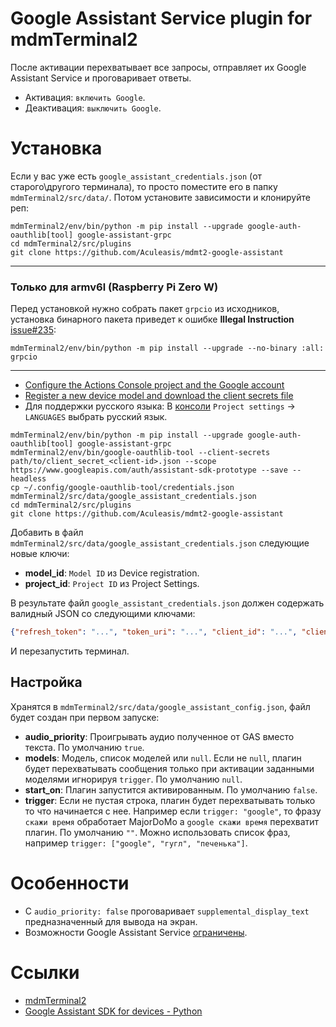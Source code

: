 # Google Assistant Service plugin for mdmTerminal2
После активации перехватывает все запросы, отправляет их Google Assistant Service и проговаривает ответы.
- Активация: `включить Google`.
- Деактивация: `выключить Google`.

# Установка
Если у вас уже есть `google_assistant_credentials.json` (от старого\другого терминала), то просто поместите его в папку `mdmTerminal2/src/data/`. Потом установите зависимости и клонируйте реп:
```
mdmTerminal2/env/bin/python -m pip install --upgrade google-auth-oauthlib[tool] google-assistant-grpc
cd mdmTerminal2/src/plugins
git clone https://github.com/Aculeasis/mdmt2-google-assistant
```
---
### Только для armv6l (Raspberry Pi Zero W)
Перед установкой нужно собрать пакет `grpcio` из исходников, установка бинарного пакета приведет к ошибке **Illegal Instruction** [issue#235](https://github.com/googlesamples/assistant-sdk-python/issues/235):
```
mdmTerminal2/env/bin/python -m pip install --upgrade --no-binary :all: grpcio
```
---

- [Configure the Actions Console project and the Google account](https://developers.google.com/assistant/sdk/guides/service/python/embed/config-dev-project-and-account)
- [Register a new device model and download the client secrets file](https://developers.google.com/assistant/sdk/guides/service/python/embed/register-device)
- Для поддержки русского языка: В [консоли](https://console.actions.google.com/) `Project settings` -> `LANGUAGES` выбрать русский язык.

```
mdmTerminal2/env/bin/python -m pip install --upgrade google-auth-oauthlib[tool] google-assistant-grpc
mdmTerminal2/env/bin/google-oauthlib-tool --client-secrets path/to/client_secret_<client-id>.json --scope https://www.googleapis.com/auth/assistant-sdk-prototype --save --headless
cp ~/.config/google-oauthlib-tool/credentials.json mdmTerminal2/src/data/google_assistant_credentials.json
cd mdmTerminal2/src/plugins
git clone https://github.com/Aculeasis/mdmt2-google-assistant
```
Добавить в файл `mdmTerminal2/src/data/google_assistant_credentials.json` следующие новые ключи:
- **model_id**:  `Model ID` из Device registration.
- **project_id**: `Project ID` из Project Settings.

В результате файл `google_assistant_credentials.json` должен содержать валидный JSON со следующими ключами:
```json
{"refresh_token": "...", "token_uri": "...", "client_id": "...", "client_secret": "...", "scopes": ["..."], "project_id": "...", "model_id": "..."}
```

И перезапустить терминал.

## Настройка
Хранятся в `mdmTerminal2/src/data/google_assistant_config.json`, файл будет создан при первом запуске:
- **audio_priority**: Проигрывать аудио полученное от GAS вместо текста. По умолчанию `true`.
- **models**: Модель, список моделей или `null`. Если не `null`, плагин будет перехватывать сообщения только при активации
заданными моделями игнорируя `trigger`. По умолчанию `null`.
- **start_on**: Плагин запустится активированным. По умолчанию `false`.
- **trigger**: Если не пустая строка, плагин будет перехватывать только то что начинается с нее. Например если
`trigger: "google"`, то фразу `скажи время` обработает MajorDoMo a `google скажи время` перехватит плагин.
По умолчанию `""`. Можно использовать список фраз, например `trigger: ["google", "гугл", "печенька"]`.

# Особенности
- С `audio_priority: false` проговаривает `supplemental_display_text` предназначенный для вывода на экран.
- Возможности Google Assistant Service [ограничены](https://developers.google.com/assistant/sdk/overview#features).

# Ссылки
- [mdmTerminal2](https://github.com/Aculeasis/mdmTerminal2)
- [Google Assistant SDK for devices - Python](https://github.com/googlesamples/assistant-sdk-python)
